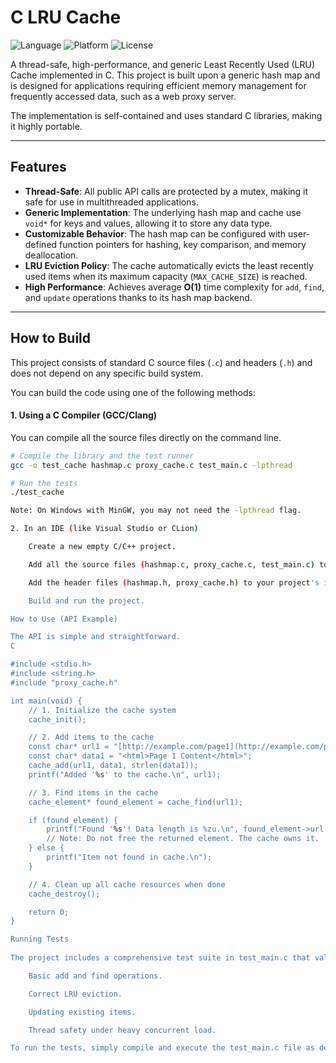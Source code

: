 # C LRU Cache

![Language](https://img.shields.io/badge/language-C-blue.svg)
![Platform](https://img.shields.io/badge/platform-Windows%20%7C%20Linux%20%7C%20macOS-lightgrey.svg)
![License](https://img.shields.io/badge/license-MIT-green.svg)

A thread-safe, high-performance, and generic Least Recently Used (LRU) Cache implemented in C. This project is built upon a generic hash map and is designed for applications requiring efficient memory management for frequently accessed data, such as a web proxy server.

The implementation is self-contained and uses standard C libraries, making it highly portable.

---

## Features

* **Thread-Safe**: All public API calls are protected by a mutex, making it safe for use in multithreaded applications.
* **Generic Implementation**: The underlying hash map and cache use `void*` for keys and values, allowing it to store any data type.
* **Customizable Behavior**: The hash map can be configured with user-defined function pointers for hashing, key comparison, and memory deallocation.
* **LRU Eviction Policy**: The cache automatically evicts the least recently used items when its maximum capacity (`MAX_CACHE_SIZE`) is reached.
* **High Performance**: Achieves average **O(1)** time complexity for `add`, `find`, and `update` operations thanks to its hash map backend.

---

## How to Build

This project consists of standard C source files (`.c`) and headers (`.h`) and does not depend on any specific build system.

You can build the code using one of the following methods:

#### 1. Using a C Compiler (GCC/Clang)

You can compile all the source files directly on the command line.

```bash
# Compile the library and the test runner
gcc -o test_cache hashmap.c proxy_cache.c test_main.c -lpthread

# Run the tests
./test_cache

Note: On Windows with MinGW, you may not need the -lpthread flag.

2. In an IDE (like Visual Studio or CLion)

    Create a new empty C/C++ project.

    Add all the source files (hashmap.c, proxy_cache.c, test_main.c) to your project.

    Add the header files (hashmap.h, proxy_cache.h) to your project's include path.

    Build and run the project.

How to Use (API Example)

The API is simple and straightforward.
C

#include <stdio.h>
#include <string.h>
#include "proxy_cache.h"

int main(void) {
    // 1. Initialize the cache system
    cache_init();

    // 2. Add items to the cache
    const char* url1 = "[http://example.com/page1](http://example.com/page1)";
    const char* data1 = "<html>Page 1 Content</html>";
    cache_add(url1, data1, strlen(data1));
    printf("Added '%s' to the cache.\n", url1);

    // 3. Find items in the cache
    cache_element* found_element = cache_find(url1);

    if (found_element) {
        printf("Found '%s'! Data length is %zu.\n", found_element->url, found_element->len);
        // Note: Do not free the returned element. The cache owns it.
    } else {
        printf("Item not found in cache.\n");
    }

    // 4. Clean up all cache resources when done
    cache_destroy();

    return 0;
}

Running Tests
  
The project includes a comprehensive test suite in test_main.c that validates all functionality, including:

    Basic add and find operations.

    Correct LRU eviction.

    Updating existing items.

    Thread safety under heavy concurrent load.

To run the tests, simply compile and execute the test_main.c file as described in the "How to Build" section.
